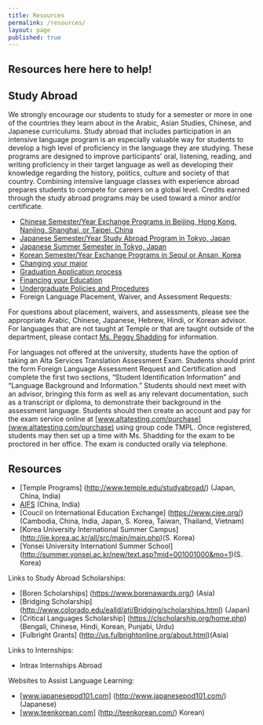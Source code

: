 ```yaml
---
title: Resources
permalink: /resources/
layout: page
published: true
---
```


## Resources here here to help!

## Study Abroad

We strongly encourage our students to study for a semester or more in one of the countries they learn about in the Arabic, Asian Studies, Chinese, and Japanese curriculums. Study abroad that includes participation in an intensive language program is an especially valuable way for students to develop a high level of proficiency in the language they are studying. These programs are designed to improve participants’ oral, listening, reading, and writing proficiency in their target language as well as developing their knowledge regarding the history, politics, culture and society of that country. Combining intensive language classes with experience abroad prepares students to compete for careers on a global level. Credits earned through the study abroad programs may be used toward a minor and/or certificate.

- [Chinese Semester/Year Exchange Programs in Beijing, Hong Kong, Nanjing, Shanghai, or Taipei, China](https://studyabroad.temple.edu/temple-exchanges/china-exchanges)
- [Japanese Semester/Year Study Abroad Program in Tokyo, Japan](https://studyabroad.temple.edu/sites/temple-japan-semester)
- [Japanese Summer Semester in Tokyo, Japan](https://studyabroad.temple.edu/sites/temple-japan-summer)
- [Korean Semester/Year Exchange Programs in Seoul or Ansan, Korea](https://studyabroad.temple.edu/temple-exchanges/korea-exchanges)
- [Changing your major](http://www.temple.edu/studentaffairs/orientation/freshman-orientation/changing-your-major.asp)
- [Graduation Application process](http://www.temple.edu/registrar/students/graduation)
- [Financing your Education](http://sfs.temple.edu)
- [Undergraduate Policies and Procedures](http://bulletin.temple.edu/undergraduate/academic-policies/)
- Foreign Language Placement, Waiver, and Assessment Requests:

For questions about placement, waivers, and assessments, please see the appropriate Arabic, Chinese, Japanese, Hebrew, Hindi, or Korean advisor.  For languages that are not taught at Temple or that are taught outside of the department, please contact [Ms. Peggy Shadding](mailto:peggy.shadding@temple.edu) for information.

For languages not offered at the university, students have the option of taking an Alta Services Translation Assessment Exam. Students should print the form Foreign Language Assessment Request and Certification and complete the first two sections, “Student Identification Information” and “Language Background and Information.” Students should next meet with an advisor, bringing this form as well as any relevant documentation, such as a transcript or diploma, to demonstrate their background in the assessment language. Students should then create an account and pay for the exam service online at [www.altatesting.com/purchase](www.altatesting.com/purchase) using group code TMPL. Once registered, students may then set up a time with Ms. Shadding for the exam to be proctored in her office. The exam is conducted orally via telephone.

## Resources

- [Temple Programs] (http://www.temple.edu/studyabroad/) (Japan, China, India) 
- [AIFS](https://www.aifsabroad.com/) (China, India)	
- [Coucil on International Education Exchange] (https://www.ciee.org/) (Cambodia, China, India, Japan, S. Korea, Taiwan, Thailand, Vietnam) 
- [Korea University International Summer Campus] (http://iie.korea.ac.kr/all/src/main/main.php)(S. Korea)
- [Yonsei University Internationl Summer School] (http://summer.yonsei.ac.kr/new/text.asp?mid=001001000&mo=1)(S. Korea)	
 
Links to Study Abroad Scholarships:

- [Boren Scholarships] (https://www.borenawards.org/) (Asia)
- [Bridging Scholarship] (http://www.colorado.edu/ealld/atj/Bridging/scholarships.html) (Japan)	
- [Critical Languages Scholarship] (https://clscholarship.org/home.php)(Bengali, Chinese, Hindi, Korean, Punjabi, Urdu)
- [Fulbright Grants] (http://us.fulbrightonline.org/about.html)(Asia)
 
Links to Internships:

- Intrax Internships Abroad	

Websites to Assist Language Learning:

- [www.japanesepod101.com] (http://www.japanesepod101.com/) (Japanese) 
- [www.teenkorean.com] (http://teenkorean.com/) Korean)
